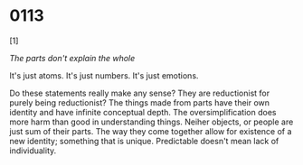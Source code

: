 # 0113

[1]

*The parts don't explain the whole*

It's just atoms.
It's just numbers.
It's just emotions.

Do these statements really make any sense? They are reductionist for purely being reductionist? The things made from parts have their own identity and have infinite conceptual depth. The oversimplification does more harm than good in understanding things.
Neiher objects, or people are just sum of their parts. The way they come together allow for existence of a new identity; something that is unique. Predictable doesn't mean lack of individuality. 
